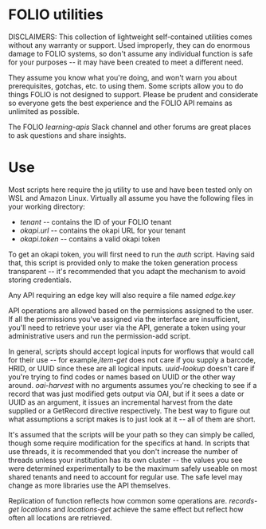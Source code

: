 # FOLIO utilities

DISCLAIMERS: This collection of lightweight self-contained utilities comes without any warranty or support. Used improperly, they can do enormous damage to FOLIO systems, so don't assume any individual function is safe for your purposes -- it may have been created to meet a different need. 

They assume you know what you're doing, and won't warn you about  prerequisites, gotchas, etc. to using them. Some scripts allow you to do things FOLIO is not designed to support. Please be prudent and considerate so everyone gets the best experience and the FOLIO API remains as unlimited as possible.

The FOLIO *learning-apis* Slack channel and other forums are great places to ask questions and share insights.

# Use

Most scripts here require the jq utility to use and have been tested only on WSL and Amazon Linux. Virtually all assume you have the following files in your working directory:

- *tenant* -- contains the ID of your FOLIO tenant
- *okapi.url* -- contains the okapi URL for your tenant
- *okapi.token* -- contains a valid okapi token

To get an okapi token, you will first need to run the *auth* script. Having said that, this script is provided only to make the token generation process transparent -- it's recommended that you adapt the mechanism to avoid storing credentials.

Any API requiring an edge key will also require a file named *edge.key*

API operations are allowed based on the permissions assigned to the user. If all the permissions you've assigned via the interface are insufficient, you'll need to retrieve your user via the API, generate a token using your administrative users and run the permission-add script.

In general, scripts should accept logical inputs for worflows that would call for their use -- for example,*item-get* does not care if you supply a barcode, HRID, or UUID since these are all logical inputs. *uuid-lookup* doesn't care if you're trying to find codes or names based on UUID or the other way around. *oai-harvest* with no arguments assumes you're checking to see if a record that was just modified gets output via OAI, but if it sees a date or UUID as an argument, it issues an incremental harvest from the date supplied or a GetRecord directive respectively. The best way to figure out what assumptions a script makes is to just look at it -- all of them are short.

It's assumed that the scripts will be your path so they can simply be called, though some require modification for the specifics at hand. In scripts that use threads, it is recommended that you don't increase the number of threads unless your institution has its own cluster -- the values you see were determined experimentally to be the maximum safely useable on most shared tenants and need to account for regular use. The safe level may change as more libraries use the API themselves.

Replication of function reflects how common some operations are. *records-get locations* and *locations-get* achieve the same effect but reflect how often all locations are retrieved. 

